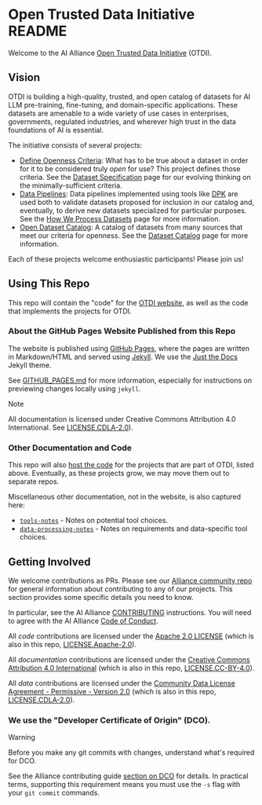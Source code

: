 # Open Trusted Data Initiative README

Welcome to the AI Alliance [Open Trusted Data Initiative](https://the-ai-alliance.github.io/open-trusted-data-initiative/) (OTDI).

## Vision

OTDI is building a high-quality, trusted, and open catalog of datasets for AI LLM pre-training, fine-tuning, and domain-specific applications. These datasets are amenable to a wide variety of use cases in enterprises, governments, regulated industries, and wherever high trust in the data foundations of AI is essential.

The initiative consists of several projects:

* [Define Openness Criteria](https://github.com/orgs/The-AI-Alliance/projects/28/views/1?filterQuery=label%3A%22dataset+requirements%22): What has to be true about a dataset in order for it to be considered truly _open_ for use? This project defines those criteria. See the [Dataset Specification](https://the-ai-alliance.github.io/open-trusted-data-initiative/dataset-requirements/) page for our evolving thinking on the minimally-sufficient criteria.
* [Data Pipelines](https://github.com/orgs/The-AI-Alliance/projects/28/views/1?filterQuery=label%3A%22data+pipelines%22): Data pipelines implemented using tools like [DPK](https://github.com/The-AI-Alliance/dpk-alliance) are used both to validate datasets proposed for inclusion in our catalog and, eventually, to derive new datasets specialized for particular purposes. See the [How We Process Datasets](https://the-ai-alliance.github.io/open-trusted-data-initiative/our-processing/) page for more information.
* [Open Dataset Catalog](https://github.com/orgs/The-AI-Alliance/projects/28/views/1?filterQuery=label%3A%22dataset+catalog%22): A catalog of datasets from many sources that meet our criteria for openness. See the [Dataset Catalog](https://the-ai-alliance.github.io/open-trusted-data-initiative/catalog/) page for more information.

Each of these projects welcome enthusiastic participants! Please join us!

## Using This Repo

This repo will contain the "code" for the [OTDI website](https://the-ai-alliance.github.io/open-trusted-data-initiative/), as well as the code that implements the projects for OTDI.

### About the GitHub Pages Website Published from this Repo

The website is published using [GitHub Pages](https://pages.github.com/), where the pages are written in Markdown/HTML and served using [Jekyll](https://github.com/jekyll/jekyll). We use the [Just the Docs](https://just-the-docs.github.io/just-the-docs/) Jekyll theme.

See [GITHUB_PAGES.md](GITHUB_PAGES.md) for more information, especially for instructions on  previewing changes locally using `jekyll`.

> [!NOTE]
> All documentation is licensed under Creative Commons Attribution 4.0 International. See [LICENSE.CDLA-2.0](LICENSE.CDLA-2.0)).

### Other Documentation and Code

This repo will also [host the code](code) for the projects that are part of OTDI, listed above. Eventually, as these projects grow, we may move them out to separate repos. 

Miscellaneous other documentation, not in the website, is also captured here:

* [`tools-notes`](tools-notes) - Notes on potential tool choices.
* [`data-processing-notes`](data-processing-notes) - Notes on requirements and data-specific tool choices.

## Getting Involved

We welcome contributions as PRs. Please see our [Alliance community repo](https://github.com/The-AI-Alliance/community/) for general information about contributing to any of our projects. This section provides some specific details you need to know.

In particular, see the AI Alliance [CONTRIBUTING](https://github.com/The-AI-Alliance/community/blob/main/CONTRIBUTING.md) instructions. You will need to agree with the AI Alliance [Code of Conduct](https://github.com/The-AI-Alliance/community/blob/main/CODE_OF_CONDUCT.md).

All _code_ contributions are licensed under the [Apache 2.0 LICENSE](https://github.com/The-AI-Alliance/community/blob/main/LICENSE.Apache-2.0) (which is also in this repo, [LICENSE.Apache-2.0](LICENSE.Apache-2.0)).

All _documentation_ contributions are licensed under the [Creative Commons Attribution 4.0 International](https://github.com/The-AI-Alliance/community/blob/main/LICENSE.CC-BY-4.0) (which is also in this repo, [LICENSE.CC-BY-4.0](LICENSE.CC-BY-4.0)).

All _data_ contributions are licensed under the [Community Data License Agreement - Permissive - Version 2.0](https://github.com/The-AI-Alliance/community/blob/main/LICENSE.CDLA-2.0) (which is also in this repo, [LICENSE.CDLA-2.0](LICENSE.CDLA-2.0)).

### We use the "Developer Certificate of Origin" (DCO).

> [!WARNING]
> Before you make any git commits with changes, understand what's required for DCO.

See the Alliance contributing guide [section on DCO](https://github.com/The-AI-Alliance/community/blob/main/CONTRIBUTING.md#developer-certificate-of-origin) for details. In practical terms, supporting this requirement means you must use the `-s` flag with your `git commit` commands.

